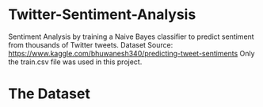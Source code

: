 # Twitter-Sentiment-Analysis
Sentiment Analysis by training a Naive Bayes classifier to predict sentiment from thousands of Twitter tweets.
Dataset Source: https://www.kaggle.com/bhuwanesh340/predicting-tweet-sentiments
Only the train.csv file was used in this project.


# The Dataset
